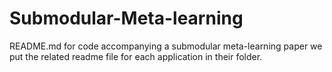 # Submodular-Meta-learning
README.md for code accompanying a submodular meta-learning paper
we put the related readme file for each application in their folder.
